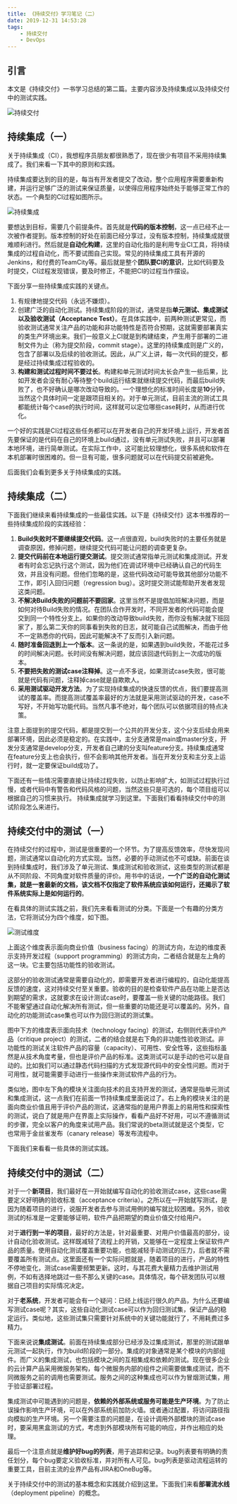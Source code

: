 ```yaml
---
title: 《持续交付》学习笔记（二）
date: 2019-12-31 14:53:28
tags: 
    - 持续交付
    - DevOps
---
```

## 引言
本文是《持续交付》一书学习总结的第二篇。主要内容涉及持续集成以及持续交付中的测试实践。

![持续交付](cd.jpg)

## 持续集成（一）
关于持续集成（CI），我想程序员朋友都很熟悉了，现在很少有项目不采用持续集成了。我们来看一下其中的原则和实践。

持续集成要达到的目的是，每当有开发者提交了改动，整个应用程序需要重新构建，并运行足够广泛的测试来保证质量，以使得应用程序始终处于能够正常工作的状态。一个典型的CI过程如图所示。

![持续集成](ci.jpg)

要想达到目标，需要几个前提条件。首先就是**代码的版本控制**，这一点已经不止一次被作者提到。版本控制的好处在前面已经分享过，没有版本控制，持续集成就很难顺利进行。然后就是**自动化构建**，这里的自动化指的是利用专业CI工具，将持续集成的过程自动化，而不要试图自己实现。常见的持续集成工具有开源的Jenkins，和付费的TeamCity等。最后就是整个**团队要CI的意识**，比如代码要及时提交，CI过程发现错误，要及时修正，不能把CI的过程当作摆设。

下面分享一些持续集成实践的关键点。
<!--more-->

1. 有规律地提交代码（永远不嫌烦）。
2. 创建广泛的自动化测试。持续集成阶段的测试，通常是指**单元测试、集成测试以及验收测试（Acceptance Test）**。在具体实践中，前两种测试更常见，而验收测试通常关注产品的功能和非功能特性是否符合预期，这就需要部署真实的类生产环境出来。我们一般意义上CI就是到构建结束，产生用于部署的二进制文件为止（称为提交阶段，commit stage）。这里的持续集成则是广义的，包含了部署以及后续的验收测试。因此，从广义上讲，每一次代码的提交，都是经过持续集成过程验收的。
3. **构建和测试过程时间不要过长**。构建和单元测试时间太长会产生一些后果，比如开发者会没有耐心等待整个build运行结束就继续提交代码，而最后build失败了，也不好确认是哪次改动导致的。一个理想化的标准时间长度是**10**分钟，当然这个具体时间一定是跟项目相关的。对于单元测试，目前主流的测试工具都能统计每个case的执行时间，这样就可以定位哪些case耗时，从而进行优化。

一个好的实践是CI过程这些任务都可以在开发者自己的开发环境上运行，开发者首先要保证的是代码在自己的环境上build通过，没有单元测试失败，并且可以部署本地环境，进行简单测试。在实际工作中，这可能比较理想化，很多系统和软件在本机部署时很困难的。但一旦有可能，很多问题就可以在代码提交前被避免。

后面我们会看到更多关于持续集成的实践。

## 持续集成（二）
下面我们继续来看持续集成的一些最佳实践。以下是《持续交付》这本书推荐的一些持续集成阶段的实践经验：

1. **Build失败时不要继续提交代码**。这一点很直观，build失败时的主要任务就是调查原因，修掉问题，继续提交代码可能让问题的调查更复杂。
2. **提交代码前在本地运行提交测试**。提交测试通常指单元测试和集成测试。开发者有时会忘记执行这个测试，因为他们在调试环境中已经确认自己的代码生效，并且没有问题。但他们忽略的是，这些代码改动可能导致其他部分功能不工作，即引入回归问题（regression bug）。这时提交测试能帮助开发者发现这类问题。
3. **不解决Build失败的问题前不要回家**。这里当然不是提倡加班解决问题，而是如何对待Build失败的情况。在团队合作开发时，不同开发者的代码可能会提交到同一个特性分支上。如果你的改动导致build失败，而你没有解决就下班回家了，那么第二天你的同事看到失败的日志，就可能自己试图解决，而由于他不一定熟悉你的代码，因此可能解决不了反而引入新问题。
4. **随时准备回退到上一个版本**。这一条说的是，如果遇到build失败，不能花过多的时间解决问题。长时间没有解决问题，就应该回退代码到上一次成功的版本。
5. **不要把失败的测试case注释掉**。这一点不多说，如果测试case失败，很可能就是代码有问题，注释掉case就是自欺欺人。
6. **采用测试驱动开发方法**。为了实现持续集成的快速反馈的优点，我们要提高测试的覆盖率。而提高测试覆盖率最好的方法就是采用测试驱动的开发，case不写好，不开始写功能代码。当然凡事不绝对，每个团队可以依据项目的特点决策。

注意上面提到的提交代码，都是提交到一个公共的开发分支，这个分支后续会用来部署环境，因此必须是稳定的。在实践中，主分支通常是main或master分支，开发分支通常是develop分支，开发者自己建的分支叫feature分支。持续集成通常在feature分支上也会执行，但不会影响其他开发者。当在开发分支和主分支上运行时，就一定要保证build成功了。

下面还有一些情况需要直接让持续过程失败，以防止影响扩大，如测试过程执行过慢，或者代码中有警告和代码风格的问题，当然这些只是可选的，每个项目组可以根据自己的习惯来执行。
持续集成就学习到这里。下面我们看看持续交付中的测试阶段怎么来进行。

## 持续交付中的测试（一）
在持续交付的过程中，测试是很重要的一个环节。为了提高反馈效率，尽快发现问题，测试通常以自动化的方式实现。当然，必要的手动测试也不可或缺。前面在谈到持续集成时，我们涉及了单元测试、集成测试和验收测试，这些类型的测试都是从不同阶段、不同角度对软件质量的评价。用书中的话说，**一个广泛的自动化测试集，就是一套最新的文档，该文档不仅指定了软件系统应该如何运行，还揭示了软件系统实际上是如何运行的**。

在看具体的测试实践之前，我们先来看看测试的分类。下面是一个有趣的分类方法，它将测试分为四个维度，如下图。

![测试维度](test-category.jpg)

上面这个维度表示面向商业价值（business facing）的测试方向，左边的维度表示支持开发过程（support programming）的测试方向，二者结合就是左上角的这一块。它主要包括功能性的验收测试。

这部分的验收测试通常是需要自动化的，即需要开发者进行编程的，自动化能提高反馈的速度，这对持续交付至关重要。验收的目的是检查软件产品在功能上是否达到期望的需求，这就要求在设计测试case时，要覆盖一些关键的功能路径。我们不能奢望通过自动化解决所有测试，但一些重要的功能还是可以覆盖的。另外，自动化的功能测试case集也可以作为回归测试的测试集。

图中下方的维度表示面向技术（technology facing）的测试，右侧则代表评价产品（critique project）的测试，二者的结合就是右下角的非功能性验收测试。非功能性的测试关注软件产品的容量（capacity）、可用性、安全性等，这些指标虽然是从技术角度考量，但也是评价产品的标准。这类测试可以是手动的也可以是自动的。比如我们可以通过静态代码扫描的方式发现源代码中的安全性问题。而对于可用性，就可能需要手动进行一些操作来测试软件产品的行为。

类似地，图中左下角的模块关注面向技术的且支持开发的测试，通常是指单元测试和集成测试，这一点我们在前面一节持续集成里面说过了。右上角的模块关注的是面向商业价值且用于评价产品的测试，这通常指的是用户界面上的易用性和探索性的测试，说白了就是用户在界面上实际操作，看看产品好不好用，可以不遵循测试的步骤，完全以客户的角度来试用产品。我们常说的beta测试就是这个类型，它也常用于金丝雀发布（canary release）等发布流程中。

下面我们来看看一些具体的测试实践。

## 持续交付中的测试（二）
对于一个**新项目**，我们最好在一开始就编写自动化的验收测试case，这些case需要定义好明确的验收标准（acceptance criteria）。之所以在一开始就写测试，是因为随着项目的进行，说服开发者去参与测试用例的编写就比较困难。另外，验收测试的标准是一定要能够证明，软件产品把期望的商业价值交付给用户。

对于**进行到一半的项目**，最好的方法是，针对最重要、对用户价值最高的部分，设计自动化验收测试。这样既减轻了流程上的开销，又能够在一定程度上保证软件产品的质量。使用自动化测试覆盖重要功能，也能减轻手动测试的压力，后者就不需要覆盖所有测试点。这里面还有一个实际问题就是，随着项目的进行，产品的特性不停地变化，测试case需要频繁更新。这时，与其花费大量精力去维护测试用例，不如有选择地跳过一些不那么关键的case。具体情况，每个研发团队可以根据自己项目的实际情况决定。

对于**老系统**，开发者可能会有一个疑问：已经上线运行很久的产品，为什么还要编写测试case呢？其实，这些自动化测试case可以作为回归测试集，保证产品的稳定运行。类似地，这些测试集只需要针对系统中的关键功能就行了，不用耗费过多精力。

下面来说说**集成测试**。前面在持续集成部分已经涉及过集成测试，那里的测试跟单元测试一起执行，作为build阶段的一部分。集成的对象通常是某个模块的内部组件。而广义的集成测试，也包括模块之间的互相集成和依赖的测试。现在很多企业的云计算产品采用微服务架构，每个微服务内部的组件之间需要做集成测试，而不同微服务之前的调用也需要测试。服务之间的这种集成也可以作为冒烟测试集，用于验证部署过程。

集成测试中可能遇到的问题是，**依赖的外部系统或服务可能是生产环境**。为了防止误操作影响生产环境，可以在外部系统前加防火墙。或者通过配置，将访问路径指向模拟的生产环境。另一个需要注意的问题是，在设计调用外部模块的测试case时，要采用黑盒测试的方式，考虑到外部模块所有可能的响应，并作出相应的处理。

最后一个注意点就是**维护好bug的列表**，用于追踪和记录。bug列表要有明确的责任划分，每个bug要定义验收标准，并对所有人可见。bug列表是驱动流程运转的重要工具，目前主流的业界产品有JIRA和OneBug等。

关于持续交付中的测试的基本概念和实践就介绍到这里。下面我们来看**部署流水线**（deployment pipeline）的概念。